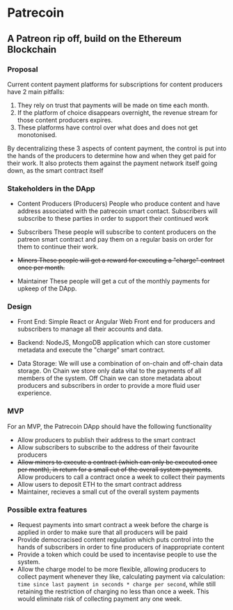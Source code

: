 # Patrecoin

## A Patreon rip off, build on the Ethereum Blockchain

### Proposal
Current content payment platforms for subscriptions for content producers have 2 main pitfalls:
1. They rely on trust that payments will be made on time each month.
2. If the platform of choice disappears overnight, the revenue stream for those content producers expires.
3. These platforms have control over what does and does not get monotonised.

By decentralizing these 3 aspects of content payment, the control is put into the hands of the producers to determine how and when they get paid for their work. It also protects them against the payment network itself going down, as the smart contract itself 

### Stakeholders in the DApp
- Content Producers (Producers)
People who produce content and have address associated with the patrecoin smart contact. Subscribers will subscribe to these parties in order to support their continued work

- Subscribers
These people will subscribe to content producers on the patreon smart contract and pay them on a regular basis on order for them to continue their work.

- ~~Miners
These people will get a reward for executing a "charge" contract once per month.~~

- Maintainer
These people will get a cut of the monthly payments for upkeep of the DApp.

### Design
- Front End: Simple React or Angular Web Front end for producers and subscribers to manage all their accounts and data. 

- Backend: NodeJS, MongoDB application which can store customer metadata and execute the "charge" smart contract.

- Data Storage: We will use a combination of on-chain and off-chain data storage. On Chain we store only data vital to the payments of all members of the system. Off Chain we can store metadata about producers and subscribers in order to provide a more fluid user experience. 

### MVP
For an MVP, the Patrecoin DApp should have the following functionality
- Allow producers to publish their address to the smart contract
- Allow subscribers to subscribe to the address of their favourite producers
- ~~Allow miners to execute a contract (which can only be executed once per month), in return for a small cut of the overall system payments~~. Allow producers to call a contract once a week to collect their payments
- Allow users to deposit ETH to the smart contract address
- Maintainer, recieves a small cut of the overall system payments

### Possible extra features
- Request payments into smart contract a week before the charge is applied in order to make sure that all producers will be paid
- Provide democracised content regulation which puts control into the hands of subscribers in order to fine producers of inappropriate content
- Provide a token which could be used to incentavise people to use the system.
- Allow the charge model to be more flexible, allowing producers to collect payment whenever they like, calculating payment via calculation: ``` time since last payment in seconds * charge per second ```, while still retaining the restriction of charging no less than once a week. This would eliminate risk of collecting payment any one week.

